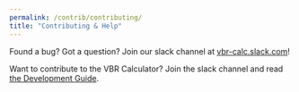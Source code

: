 ```yaml
---
permalink: /contrib/contributing/
title: "Contributing & Help"
---
```


Found a bug? Got a question? Join our slack channel at [vbr-calc.slack.com](https://join.slack.com/t/vbr-calc/shared_invite/enQtODI0MTk4NzIxNzkzLTZlYjMwYTc4MTVkOTg2ZDgyNTQxNTAxNjc2NmNkMzA2MmVjOTJkYjYzNjc1ZDJhNzg5ZWU2MzE4OTEyNmMxNGU)!

Want to contribute to the VBR Calculator? Join the slack channel and read [the Development Guide](/vbr/devguide/).
